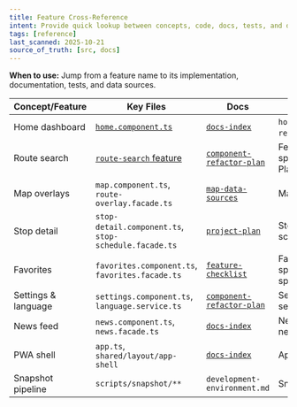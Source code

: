 ```yaml
---
title: Feature Cross-Reference
intent: Provide quick lookup between concepts, code, docs, tests, and data
tags: [reference]
last_scanned: 2025-10-21
source_of_truth: [src, docs]
---
```

**When to use:** Jump from a feature name to its implementation, documentation, tests, and data sources.

| Concept/Feature | Key Files | Docs | Tests | Data/APIs |
| --- | --- | --- | --- | --- |
| Home dashboard | [`home.component.ts`](../repo-index/src-app-features.md) | [`docs-index`](./docs-index/overview.md#feature-tracking) | `home.component.spec.ts`, `recent-searches` specs | Route search storage services in [`src-app-data`](../repo-index/src-app-data.md#directories) |
| Route search | [`route-search` feature](../repo-index/src-app-features.md) | [`component-refactor-plan`](./docs-index/overview.md#component-and-layout-plans) | Feature + domain specs, Cypress and Playwright suites | CTAN route/timetable APIs, local history storage |
| Map overlays | `map.component.ts`, `route-overlay.facade.ts` | [`map-data-sources`](./docs-index/overview.md#map-and-data-governance) | Map component spec | CTAN line stops endpoint via `route-lines-api.service.ts` |
| Stop detail | `stop-detail.component.ts`, `stop-schedule.facade.ts` | [`project-plan`](./docs-index/overview.md#feature-tracking) | Stop detail spec, stop-schedule specs | Stop schedule API + snapshots |
| Favorites | `favorites.component.ts`, `favorites.facade.ts` | [`feature-checklist`](./docs-index/overview.md#feature-tracking) | Favorites component spec, favorites facade spec | Stop directory assets, favorites storage |
| Settings & language | `settings.component.ts`, `language.service.ts` | [`component-refactor-plan`](./docs-index/overview.md#component-and-layout-plans) | Settings spec, language service spec | Translation dictionaries `src/assets/i18n/*.json` |
| News feed | `news.component.ts`, `news.facade.ts` | [`docs-index`](./docs-index/overview.md#api-and-data-references) | News component spec, news facade spec | `news-feed.service.ts`, `assets/data/news/feed.json` |
| PWA shell | `app.ts`, `shared/layout/app-shell` | [`docs-index`](./docs-index/overview.md#deployment-and-environment-docs) | App shell specs | Manifest + service worker config |
| Snapshot pipeline | `scripts/snapshot/**` | `development-environment.md` | Snapshot script tests | Generated assets under `src/assets/data` |
